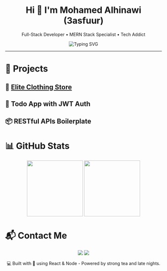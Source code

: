 <!-- README for @alhinawi | Modern MERN Dev Portfolio -->

<h1 align="center">
  Hi 👋 I'm Mohamed Alhinawi (3asfuur)
</h1>

<p align="center">
  Full-Stack Developer • MERN Stack Specialist • Tech Addict
</p>

<div align="center">
  <img src="https://readme-typing-svg.demolab.com?font=Fira+Code&size=22&pause=1000&center=true&vCenter=true&width=450&lines=Building+cool+stuff+with+MERN;I+love+clean+code+and+scalable+apps;Always+learning+and+evolving" alt="Typing SVG" />
</div>

---

# 🚀 Projects
## 🎯  <a href="https://elite909.netlify.app/">Elite Clothing Store</a>

## 🧠  Todo App with JWT Auth

## 📦  RESTful APIs Boilerplate

# 📊 GitHub Stats
<p align="center"> <img src="https://github-readme-stats.vercel.app/api?username=alhinawi&theme=tokyonight&show_icons=true" height="180"/> <img src="https://github-readme-streak-stats.herokuapp.com?user=alhinawi&theme=tokyonight" height="180"/> </p>

#  📬 Contact Me

<p align="center"> <a href="mailto:alhinaawi@gmail.com"><img src="https://img.shields.io/badge/Email-D14836?style=for-the-badge&logo=gmail&logoColor=white"/></a> <a href="https://github.com/alhinawi"><img src="https://img.shields.io/badge/GitHub-100000?style=for-the-badge&logo=github&logoColor=white"/></a> </p>
<p align="center"> 💻 Built with 💙 using React & Node - Powered by strong tea and late nights. </p> 

